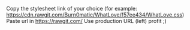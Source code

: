 Copy the stylesheet link of your choice (for example: https://cdn.rawgit.com/Burn0matic/WhatLove/f57ee434/WhatLove.css)
Paste url in https://rawgit.com/
Use production URL (left)
profit ;)
